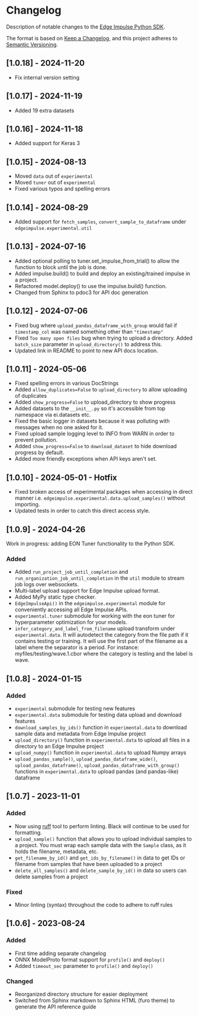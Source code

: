 # Changelog

Description of notable changes to the [Edge Impulse Python SDK](https://pypi.org/project/edgeimpulse/).

The format is based on [Keep a Changelog](https://keepachangelog.com/en/1.1.0/), and this project adheres to [Semantic Versioning](https://semver.org/spec/v2.0.0.html).

## [1.0.18] - 2024-11-20

- Fix internal version setting

## [1.0.17] - 2024-11-19

- Added 19 extra datasets

## [1.0.16] - 2024-11-18

- Added support for Keras 3

## [1.0.15] - 2024-08-13

- Moved `data` out of `experimental`
- Moved `tuner` out of `experimental`
- Fixed various typos and spelling errors

## [1.0.14] - 2024-08-29

- Added support for `fetch_samples`, `convert_sample_to_dataframe` under `edgeimpulse.experimental.util` 

## [1.0.13] - 2024-07-16

- Added optional polling to tuner.set_impulse_from_trial() to allow the function to block until the job is done.
- Added impulse.build() to build and deploy an existing/trained impulse in a project.
- Refactored model.deploy() to use the impulse.build() function.
- Changed from Sphinx to pdoc3 for API doc generation

## [1.0.12] - 2024-07-06

- Fixed bug where `upload_pandas_dataframe_with_group` would fail if `timestamp_col` was named something other than `"timestamp"`
- Fixed `Too many open files` bug when trying to upload a directory. Added `batch_size` parameter in `upload_directory()` to address this.
- Updated link in README to point to new API docs location.

## [1.0.11] - 2024-05-06

- Fixed spelling errors in various DocStrings
- Added `allow_duplicates=False` to `upload_directory` to allow uploading of duplicates
- Added `show_progress=False` to upload_directory to show progress
- Added datasets to the `__init__.py` so it's accessible from top namespace via ei.datasets etc.
- Fixed the basic logger in datasets because it was polluting with messages when no one asked for it.
- Fixed upload sample logging level to INFO from WARN in order to prevent pollution.
- Added `show_progress=False` to `download_dataset` to hide download progress by default.
- Added more friendly exceptions when API keys aren't set.

## [1.0.10] - 2024-05-01 - Hotfix

- Fixed broken access of experimental packages when accessing in direct manner i.e. `edgeimpulse.experimental.data.upload_samples()` without importing.
- Updated tests in order to catch this direct access style.

## [1.0.9] - 2024-04-26

Work in progress: adding EON Tuner functionality to the Python SDK.

### Added

- Added `run_project_job_until_completion` and `run_organization_job_until_completion` in the `util` module to stream job logs over websockets.
- Multi-label upload support for Edge Impulse upload format.
- Added MyPy static type checker.
- `EdgeImpulseApi()` in the `edgeimpulse.experimental` module for conveniently accessing all Edge Impulse APIs.
- `experimental.tuner` submodule for working with the eon tuner for hyperparameter optimization for your models.
- `infer_category_and_label_from_filename` upload transform under `experimental.data`. It will autodetect the category from the file path if it
  contains testing or training. It will use the first part of the filename as a label where the separator is a period.
  For instance: myfiles/testing/wave.1.cbor where the category is testing and the label is wave.

## [1.0.8] - 2024-01-15

### Added

- `experimental` submodule for testing new features
- `experimental.data` submodule for testing data upload and download features
- `download_samples_by_ids()` function in `experimental.data` to download sample data and metadata from Edge Impulse project
- `upload_directory()` function in `experimental.data` to upload all files in a directory to an Edge Impulse project
- `upload_numpy()` function in `experimental.data` to upload Numpy arrays
- `upload_pandas_sample()`, `upload_pandas_dataframe_wide()`, `upload_pandas_dataframe()`, `upload_pandas_dataframe_with_group()` functions in `experimental.data` to upload pandas (and pandas-like) dataframe

## [1.0.7] - 2023-11-01

### Added

- Now using [ruff](https://github.com/astral-sh/ruff) tool to perform linting. Black will continue to be used for formatting.
- `upload_sample()` function that allows you to upload individual samples to a project. You must wrap each sample data with the `Sample` class, as it holds the filename, metadata, etc.
- `get_filename_by_id()` and `get_ids_by_filename()` in data to get IDs or filename from samples that have been uploaded to a project
- `delete_all_samples()` and `delete_sample_by_id()` in data so users can delete samples from a project

### Fixed

- Minor linting (syntax) throughout the code to adhere to ruff rules

## [1.0.6] - 2023-08-24

### Added

- First time adding separate changelog
- ONNX ModelProto format support for `profile()` and `deploy()`
- Added `timeout_sec` parameter to `profile()` and `deploy()`

### Changed

- Reorganized directory structure for easier deployment
- Switched from Sphinx markdown to Sphinx HTML (furo theme) to generate the API reference guide
